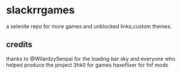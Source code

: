 # slackrrgames
a selenite repo for more games and unblocked links,custom themes.
## credits
thanks to @WilardzySenpai for the loading bar
sky and everyone who helped produce the project
3hk0 for games
haxeflixer for fnf mods
